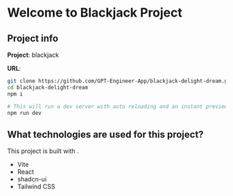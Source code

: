 # Welcome to Blackjack Project

## Project info

**Project**: blackjack

**URL**: 

```sh
git clone https://github.com/GPT-Engineer-App/blackjack-delight-dream.git
cd blackjack-delight-dream
npm i

# This will run a dev server with auto reloading and an instant preview.
npm run dev
```

## What technologies are used for this project?

This project is built with .

- Vite
- React
- shadcn-ui
- Tailwind CSS
